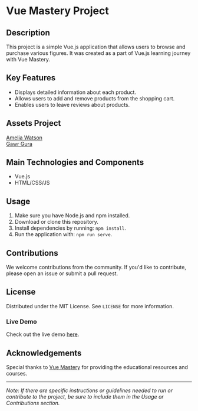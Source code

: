 # Vue Mastery Project

## Description

This project is a simple Vue.js application that allows users to browse and purchase various figures. It was created as a part of Vue.js learning journey with Vue Mastery.

## Key Features

- Displays detailed information about each product.
- Allows users to add and remove products from the shopping cart.
- Enables users to leave reviews about products.

## Assets Project

[Amelia Watson](https://kyou.id/items/126348/pop-up-parade-figure-watson-amelia-hololive-production)
<br />
[Gawr Gura](https://kyou.id/items/120166/pvc-figure-17-gawr-gura-hololive)
## Main Technologies and Components

- Vue.js
- HTML/CSS/JS

## Usage

1. Make sure you have Node.js and npm installed.
2. Download or clone this repository.
3. Install dependencies by running: `npm install`.
4. Run the application with: `npm run serve`.

## Contributions

We welcome contributions from the community. If you'd like to contribute, please open an issue or submit a pull request.

## License

Distributed under the MIT License. See `LICENSE` for more information.

### Live Demo

Check out the live demo [here](https://raefelian.github.io/VueItemProduct/).

## Acknowledgements

Special thanks to [Vue Mastery](https://www.vuemastery.com/) for providing the educational resources and courses.

---

*Note: If there are specific instructions or guidelines needed to run or contribute to the project, be sure to include them in the Usage or Contributions section.*
